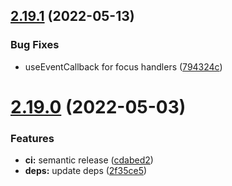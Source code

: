 ## [2.19.1](https://github.com/boatproject/editor/compare/v2.19.0...v2.19.1) (2022-05-13)


### Bug Fixes

* useEventCallback for focus handlers ([794324c](https://github.com/boatproject/editor/commit/794324c7da18f30959b8d53e128a8c566063111d))

# [2.19.0](https://github.com/boatproject/rich-text-editor/compare/v2.18.0...v2.19.0) (2022-05-03)


### Features

* **ci:** semantic release ([cdabed2](https://github.com/boatproject/rich-text-editor/commit/cdabed2df09ab0b8ab76bb2c87e9ef615b054b65))
* **deps:** update deps ([2f35ce5](https://github.com/boatproject/rich-text-editor/commit/2f35ce504cd81716453c09952594808ab9f52bc9))
